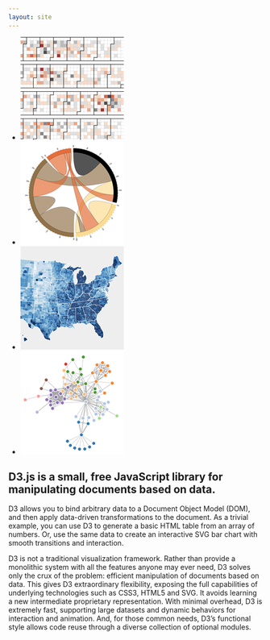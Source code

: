 ```yaml
---
layout: site
---
```

<section id="examples">
  <ul>
    <li><a title="Calendar View" href="ex/calendar.html"><img src="/img/calendar-th.png"></a></li
    ><li><a title="Chord Diagram" href="ex/chord.html"><img src="/img/chord-th.png"></a></li
    ><li><a title="Choropleth Map" href="ex/choropleth.html"><img src="/img/choropleth-th.png"></a></li
    ><li><a title="Force-Directed Graph" href="ex/force.html"><img src="/img/force-th.png"></a></li>
  </ul>
</section>
<!-- /examples -->

<section id="intro">
  <h1>D3.js is a small, free JavaScript library for manipulating documents based on data.</h1>
  <p>D3 allows you to bind arbitrary data to a Document Object Model (DOM), and then apply data-driven transformations to the document. As a trivial example, you can use D3 to generate a basic HTML table from an array of numbers. Or, use the same data to create an interactive SVG bar chart with smooth transitions and interaction.</p>
  <p>D3 is not a traditional visualization framework. Rather than provide a monolithic system with all the features anyone may ever need, D3 solves only the crux of the problem: efficient manipulation of documents based on data. This gives D3 extraordinary flexibility, exposing the full capabilities of underlying technologies such as CSS3, HTML5 and SVG. It avoids learning a new intermediate proprietary representation. With minimal overhead, D3 is extremely fast, supporting large datasets and dynamic behaviors for interaction and animation. And, for those common needs, D3’s functional style allows code reuse through a diverse collection of optional modules.</p>
</section>